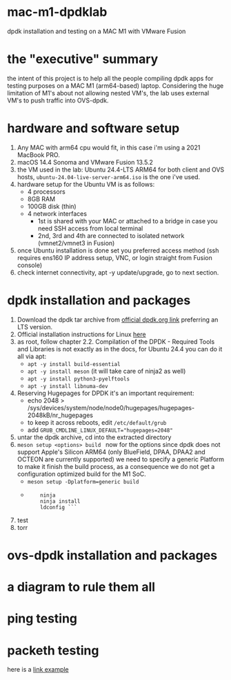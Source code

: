# mac-m1-dpdklab
dpdk installation and testing on a MAC M1 with VMware Fusion 

# the "executive" summary 
the intent of this project is to help all the people compiling dpdk apps for testing purposes on a MAC M1 (arm64-based) laptop. Considering the huge limitation of M1's about not allowing nested VM's, the lab uses external VM's to push traffic into OVS-dpdk. 

# hardware and software setup 
1. Any MAC with arm64 cpu would fit, in this case i'm using a 2021 MacBook PRO.
2. macOS 14.4 Sonoma and VMware Fusion 13.5.2
3. the VM used in the lab: Ubuntu 24.4-LTS ARM64 for both client and OVS hosts, `ubuntu-24.04-live-server-arm64.iso` is the one i've used. 
4. hardware setup for the Ubuntu VM is as follows:
   - 4 processors
   - 8GB RAM
   - 100GB disk (thin)
   - 4 network interfaces
     - 1st is shared with your MAC or attached to a bridge in case you need SSH access from local terminal 
     - 2nd, 3rd and 4th are connected to isolated network (vmnet2/vmnet3 in Fusion) 
5. once Ubuntu installation is done set you preferred access method (ssh requires ens160 IP address setup, VNC, or login straight from Fusion console)
6. check internet connectivity, apt -y update/upgrade, go to next section. 

# dpdk installation and packages 
1. Download the dpdk tar archive from [official dpdk.org link](https://core.dpdk.org/download/) preferring an LTS version.
2. Official installation instructions for Linux [here](https://doc.dpdk.org/guides/linux_gsg/index.html)
3. as root, follow chapter 2.2. Compilation of the DPDK - Required Tools and Libraries is not exactly as in the docs, for Ubuntu 24.4 you can do it all via apt: 
   - ``` apt -y install build-essential ``` 
   - ``` apt -y install meson ``` (it will take care of ninja2 as well) 
   - ``` apt -y install python3-pyelftools ```
   - ``` apt -y install libnuma-dev ```
4. Reserving Hugepages for DPDK it's an important requirement:
   - echo 2048 > /sys/devices/system/node/node0/hugepages/hugepages-2048kB/nr_hugepages
   - to keep it across reboots, edit `/etc/default/grub`
   - add `GRUB_CMDLINE_LINUX_DEFAULT="hugepages=2048"` 
5. untar the dpdk archive, cd into the extracted directory
6. ```meson setup <options> build ``` now for the options since dpdk does not support Apple's Silicon ARM64 (only BlueField, DPAA, DPAA2 and OCTEON are currently supported) we need to specify a generic Platform to make it finish the build process, as a consequence we do not get a configuration optimized build for the M1 SoC.
    -  ``` meson setup -Dplatform=generic build ```
    -  ``` cd build
           ninja
           ninja install
           ldconfig ```
7. test
8. torr       


# ovs-dpdk installation and packages 

# a diagram to rule them all 

# ping testing 

# packeth testing 

here is a [link example](https://pages.github.com/)
